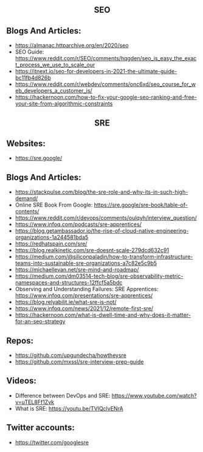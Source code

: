 <h2 align="center">SEO</h2>

## Blogs And Articles:

- https://almanac.httparchive.org/en/2020/seo
- SEO Guide: https://www.reddit.com/r/SEO/comments/hqgden/seo_is_easy_the_exact_process_we_use_to_scale_our
- https://itnext.io/seo-for-developers-in-2021-the-ultimate-guide-bc11fb4d826b
- https://www.reddit.com/r/webdev/comments/onc6xd/seo_course_for_web_developers_a_customer_is/
- https://hackernoon.com/how-to-fix-your-google-seo-ranking-and-free-your-site-from-algorithmic-constraints

<h2 align="center">SRE</h2>

## Websites:

- https://sre.google/

## Blogs And Articles:

- https://stackpulse.com/blog/the-sre-role-and-why-its-in-such-high-demand/
- Online SRE Book From Google: https://sre.google/sre-book/table-of-contents/
- https://www.reddit.com/r/devops/comments/oulqyh/interview_question/
- https://www.infoq.com/podcasts/sre-apprentices/
- https://blog.getambassador.io/the-rise-of-cloud-native-engineering-organizations-1a244581bda5
- https://redhatspain.com/sre/
- https://blog.realkinetic.com/sre-doesnt-scale-279dcd632c91
- https://medium.com/@siliconpaladin/how-to-transform-infrastructure-teams-into-sustainable-sre-organizations-a7c82e5c9b5
- https://michaellevan.net/sre-mind-and-roadmap/
- https://medium.com/dm03514-tech-blog/sre-observability-metric-namespaces-and-structures-12ffcf5a5bdc
- Observing and Understanding Failures: SRE Apprentices: https://www.infoq.com/presentations/sre-apprentices/
- https://blog.relyabilit.ie/what-sre-is-not/
- https://www.infoq.com/news/2021/12/remote-first-sre/
- https://hackernoon.com/what-is-dwell-time-and-why-does-it-matter-for-an-seo-strategy

## Repos:

- https://github.com/upgundecha/howtheysre
- https://github.com/mxssl/sre-interview-prep-guide

## Videos:

- Difference between DevOps and SRE: https://www.youtube.com/watch?v=uTEL8Ff1Zvk
- What is SRE: https://youtu.be/TVlQclvENrA

## Twitter accounts:

- https://twitter.com/googlesre
